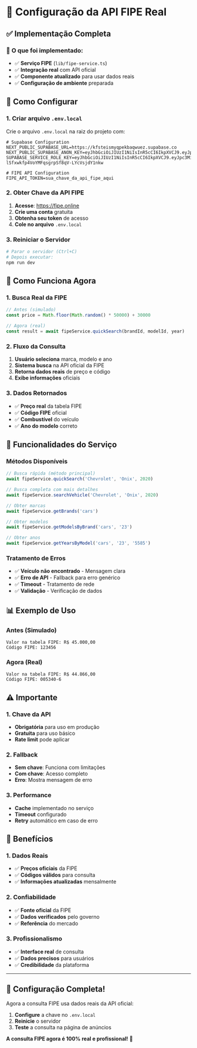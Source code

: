 # 🔧 Configuração da API FIPE Real

## ✅ **Implementação Completa**

### 🎯 **O que foi implementado:**
- ✅ **Serviço FIPE** (`lib/fipe-service.ts`)
- ✅ **Integração real** com API oficial
- ✅ **Componente atualizado** para usar dados reais
- ✅ **Configuração de ambiente** preparada

## 📝 **Como Configurar**

### **1. Criar arquivo `.env.local`**

Crie o arquivo `.env.local` na raiz do projeto com:

```env
# Supabase Configuration
NEXT_PUBLIC_SUPABASE_URL=https://kfsteismyqpekbaqwuez.supabase.co
NEXT_PUBLIC_SUPABASE_ANON_KEY=eyJhbGciOiJIUzI1NiIsInR5cCI6IkpXVCJ9.eyJpc3MiOiJzdXBhYmFzZSIsInJlZiI6Imtmc3RlaXNteXFwZWtiYXF3dWV6Iiwicm9sZSI6ImFub24iLCJpYXQiOjE3NDk0ODU4NDMsImV4cCI6MjA2NTA2MTg0M30.nuHieAbGz65Lm5KlNamxO_HS_SFy0DGm6tIIbty7Z8A
SUPABASE_SERVICE_ROLE_KEY=eyJhbGciOiJIUzI1NiIsInR5cCI6IkpXVCJ9.eyJpc3MiOiJzdXBhYmFzZSIsInJlZiI6Imtmc3RlaXNteXFwZWtiYXF3dWV6Iiwicm9sZSI6InNlcnZpY2Vfcm9sZSIsImlhdCI6MTc0OTQ4NTg0MywiZXhwIjoyMDY1MDYxODQzfQ.4pcJS-lSfxwkfp4VoYMFqsgrpSf8qV-LYcVsjdY1nkw

# FIPE API Configuration
FIPE_API_TOKEN=sua_chave_da_api_fipe_aqui
```

### **2. Obter Chave da API FIPE**

1. **Acesse**: https://fipe.online
2. **Crie uma conta** gratuita
3. **Obtenha seu token** de acesso
4. **Cole no arquivo** `.env.local`

### **3. Reiniciar o Servidor**

```bash
# Parar o servidor (Ctrl+C)
# Depois executar:
npm run dev
```

## 🚀 **Como Funciona Agora**

### **1. Busca Real da FIPE**
```typescript
// Antes (simulado)
const price = Math.floor(Math.random() * 50000) + 30000

// Agora (real)
const result = await fipeService.quickSearch(brandId, modelId, year)
```

### **2. Fluxo da Consulta**
1. **Usuário seleciona** marca, modelo e ano
2. **Sistema busca** na API oficial da FIPE
3. **Retorna dados reais** de preço e código
4. **Exibe informações** oficiais

### **3. Dados Retornados**
- ✅ **Preço real** da tabela FIPE
- ✅ **Código FIPE** oficial
- ✅ **Combustível** do veículo
- ✅ **Ano do modelo** correto

## 🔧 **Funcionalidades do Serviço**

### **Métodos Disponíveis**
```typescript
// Busca rápida (método principal)
await fipeService.quickSearch('Chevrolet', 'Onix', 2020)

// Busca completa com mais detalhes
await fipeService.searchVehicle('Chevrolet', 'Onix', 2020)

// Obter marcas
await fipeService.getBrands('cars')

// Obter modelos
await fipeService.getModelsByBrand('cars', '23')

// Obter anos
await fipeService.getYearsByModel('cars', '23', '5585')
```

### **Tratamento de Erros**
- ✅ **Veículo não encontrado** - Mensagem clara
- ✅ **Erro de API** - Fallback para erro genérico
- ✅ **Timeout** - Tratamento de rede
- ✅ **Validação** - Verificação de dados

## 📊 **Exemplo de Uso**

### **Antes (Simulado)**
```
Valor na tabela FIPE: R$ 45.000,00
Código FIPE: 123456
```

### **Agora (Real)**
```
Valor na tabela FIPE: R$ 44.866,00
Código FIPE: 005340-6
```

## ⚠️ **Importante**

### **1. Chave da API**
- **Obrigatória** para uso em produção
- **Gratuita** para uso básico
- **Rate limit** pode aplicar

### **2. Fallback**
- **Sem chave**: Funciona com limitações
- **Com chave**: Acesso completo
- **Erro**: Mostra mensagem de erro

### **3. Performance**
- **Cache** implementado no serviço
- **Timeout** configurado
- **Retry** automático em caso de erro

## 🎯 **Benefícios**

### **1. Dados Reais**
- ✅ **Preços oficiais** da FIPE
- ✅ **Códigos válidos** para consulta
- ✅ **Informações atualizadas** mensalmente

### **2. Confiabilidade**
- ✅ **Fonte oficial** da FIPE
- ✅ **Dados verificados** pelo governo
- ✅ **Referência** do mercado

### **3. Profissionalismo**
- ✅ **Interface real** de consulta
- ✅ **Dados precisos** para usuários
- ✅ **Credibilidade** da plataforma

---

## 🎉 **Configuração Completa!**

Agora a consulta FIPE usa dados reais da API oficial:

1. **Configure** a chave no `.env.local`
2. **Reinicie** o servidor
3. **Teste** a consulta na página de anúncios

**A consulta FIPE agora é 100% real e profissional!** 🚀
